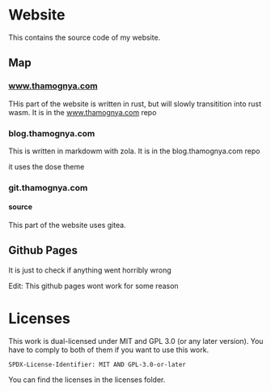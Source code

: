 # Website
This contains the source code of my website.

## Map

### www.thamognya.com

THis part of the website is written in rust, but will slowly transitition into rust wasm. It is in the www.thamognya.com repo


### blog.thamognya.com

This is written in markdowm with zola. It is in the blog.thamognya.com repo

it uses the dose theme

### git.thamognya.com


#### source

This part of the website uses gitea.


## Github Pages

It is just to check if anything went horribly wrong

Edit: This github pages wont work for some reason

# Licenses

This work is dual-licensed under MIT and GPL 3.0 (or any later version). You have to comply to both of them if you want to use this work.

`SPDX-License-Identifier: MIT AND GPL-3.0-or-later`

You can find the licenses in the licenses folder.
